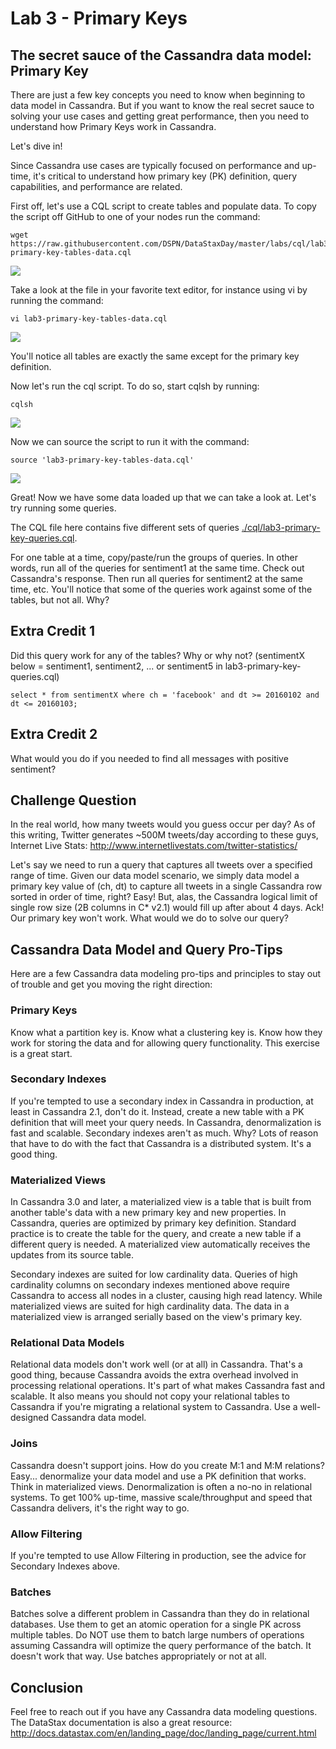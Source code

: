 # Lab 3 - Primary Keys

## The secret sauce of the Cassandra data model: Primary Key

There are just a few key concepts you need to know when beginning to data model in Cassandra. But if you want to know the real secret sauce to solving your use cases and getting great performance, then you need to understand how Primary Keys work in Cassandra.

Let's dive in! 

Since Cassandra use cases are typically focused on performance and up-time, it's critical to understand how primary key (PK) definition, query capabilities, and performance are related.

First off, let's use a CQL script to create tables and populate data.  To copy the script off GitHub to one of your nodes run the command:

```
wget https://raw.githubusercontent.com/DSPN/DataStaxDay/master/labs/cql/lab3-primary-key-tables-data.cql
```

![](./img/lab3-1wget_v502.png)

Take a look at the file in your favorite text editor, for instance using vi by running the command:

```
vi lab3-primary-key-tables-data.cql
```

![](./img/lab3-2vi_v502.png)

You'll notice all tables are exactly the same except for the primary key definition.

Now let's run the cql script.  To do so, start cqlsh by running:

```
cqlsh
```

![](./img/lab3-3cqlsh_v502.png)

Now we can source the script to run it with the command:

```
source 'lab3-primary-key-tables-data.cql'
```

![](./img/lab3-4source_v502.png)

Great!  Now we have some data loaded up that we can take a look at.  Let's try running some queries.

The CQL file here contains five different sets of queries [./cql/lab3-primary-key-queries.cql](./cql/lab3-primary-key-queries.cql).

For one table at a time, copy/paste/run the groups of queries. In other words, run all of the queries for sentiment1 at the same time. Check out Cassandra's response. Then run all queries for sentiment2 at the same time, etc. You'll notice that some of the queries work against some of the tables, but not all. Why?

## Extra Credit 1

Did this query work for any of the tables?  Why or why not?  (sentimentX below = sentiment1, sentiment2, ... or sentiment5 in lab3-primary-key-queries.cql)

```
select * from sentimentX where ch = 'facebook' and dt >= 20160102 and dt <= 20160103;
```

## Extra Credit 2

What would you do if you needed to find all messages with positive sentiment?

## Challenge Question

In the real world, how many tweets would you guess occur per day? As of this writing, Twitter generates ~500M tweets/day according to these guys, Internet Live Stats: http://www.internetlivestats.com/twitter-statistics/

Let's say we need to run a query that captures all tweets over a specified range of time. Given our data model scenario, we simply data model a primary key value of (ch, dt) to capture all tweets in a single Cassandra row sorted in order of time, right? Easy! But, alas, the Cassandra logical limit of single row size (2B columns in C* v2.1) would fill up after about 4 days. Ack! Our primary key won't work. What would we do to solve our query?

## Cassandra Data Model and Query Pro-Tips

Here are a few Cassandra data modeling pro-tips and principles to stay out of trouble and get you moving the right direction:

### Primary Keys

Know what a partition key is. Know what a clustering key is. Know how they work for storing the data and for allowing query functionality. This exercise is a great start.

### Secondary Indexes

If you're tempted to use a secondary index in Cassandra in production, at least in Cassandra 2.1, don't do it. Instead, create a new table with a PK definition that will meet your query needs. In Cassandra, denormalization is fast and scalable. Secondary indexes aren't as much. Why? Lots of reason that have to do with the fact that Cassandra is a distributed system. It's a good thing.

### Materialized Views

In Cassandra 3.0 and later, a materialized view is a table that is built from another table's data with a new primary key and new properties. In Cassandra, queries are optimized by primary key definition. Standard practice is to create the table for the query, and create a new table if a different query is needed.  A materialized view automatically receives the updates from its source table.  

Secondary indexes are suited for low cardinality data. Queries of high cardinality columns on secondary indexes mentioned above require Cassandra to access all nodes in a cluster, causing high read latency.  While materialized views are suited for high cardinality data. The data in a materialized view is arranged serially based on the view's primary key. 

### Relational Data Models

Relational data models don't work well (or at all) in Cassandra. That's a good thing, because Cassandra avoids the extra overhead involved in processing relational operations. It's part of what makes Cassandra fast and scalable. It also means you should not copy your relational tables to Cassandra if you're migrating a relational system to Cassandra. Use a well-designed Cassandra data model.

### Joins

Cassandra doesn't support joins. How do you create M:1 and M:M relations? Easy... denormalize your data model and use a PK definition that works. Think in materialized views. Denormalization is often a no-no in relational systems. To get 100% up-time, massive scale/throughput and speed that Cassandra delivers, it's the right way to go.

### Allow Filtering

If you're tempted to use Allow Filtering in production, see the advice for Secondary Indexes above.

### Batches 

Batches solve a different problem in Cassandra than they do in relational databases. Use them to get an atomic operation for a single PK across multiple tables. Do NOT use them to batch large numbers of operations assuming Cassandra will optimize the query performance of the batch. It doesn't work that way. Use batches appropriately or not at all.

## Conclusion

Feel free to reach out if you have any Cassandra data modeling questions. The DataStax documentation is also a great resource: http://docs.datastax.com/en/landing_page/doc/landing_page/current.html

